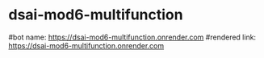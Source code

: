 # dsai-mod6-multifunction
#bot name: https://dsai-mod6-multifunction.onrender.com
#rendered link: https://dsai-mod6-multifunction.onrender.com
